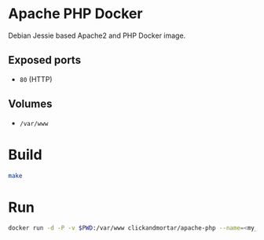 # Apache PHP Docker

Debian Jessie based Apache2 and PHP Docker image.

## Exposed ports

* `80` (HTTP)

## Volumes

* `/var/www`

# Build

```bash
make
```

# Run

```bash
docker run -d -P -v $PWD:/var/www clickandmortar/apache-php --name=<my_container>
````
